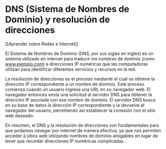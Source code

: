 # DNS (Sistema de Nombres de Dominio) y resolución de direcciones

[[Aprender sobre Redes e Internet]]

El Sistema de Nombres de Dominio (DNS, por sus siglas en inglés) es un sistema utilizado en internet para traducir los nombres de dominio (como www.ejemplo.com) a direcciones IP numéricas que las computadoras utilizan para identificar diferentes servicios y recursos en la red. 

La resolución de direcciones es el proceso mediante el cual se obtiene la dirección IP correspondiente a un nombre de dominio. Este proceso comienza cuando un usuario ingresa una URL en su navegador web. El navegador entonces envía una solicitud al servidor DNS para obtener la dirección IP asociada con ese nombre de dominio. El servidor DNS busca en su base de datos la dirección IP correspondiente y la devuelve al navegador del usuario, permitiendo así establecer la conexión con el sitio web deseado.

En resumen, el DNS y la resolución de direcciones son fundamentales para que podamos navegar por internet de manera efectiva, ya que nos permiten acceder a sitios web utilizando nombres de dominio amigables en lugar de tener que recordar direcciones IP numéricas complicadas.
